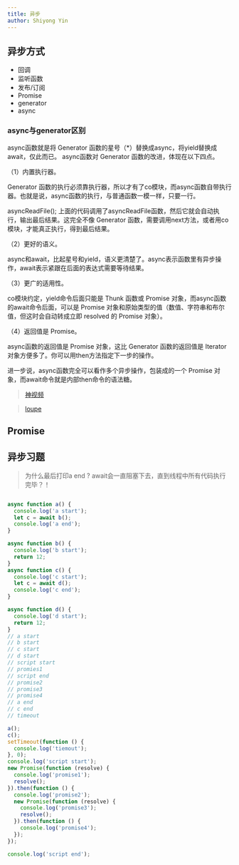 ```yaml
---
title: 异步
author: Shiyong Yin
---
```


## 异步方式
- 回调
- 监听函数
- 发布/订阅
- Promise
- generator
- async


### async与generator区别
async函数就是将 Generator 函数的星号（*）替换成async，将yield替换成await，仅此而已。
async函数对 Generator 函数的改进，体现在以下四点。

（1）内置执行器。

Generator 函数的执行必须靠执行器，所以才有了co模块，而async函数自带执行器。也就是说，async函数的执行，与普通函数一模一样，只要一行。

asyncReadFile();
上面的代码调用了asyncReadFile函数，然后它就会自动执行，输出最后结果。这完全不像 Generator 函数，需要调用next方法，或者用co模块，才能真正执行，得到最后结果。

（2）更好的语义。

async和await，比起星号和yield，语义更清楚了。async表示函数里有异步操作，await表示紧跟在后面的表达式需要等待结果。

（3）更广的适用性。

co模块约定，yield命令后面只能是 Thunk 函数或 Promise 对象，而async函数的await命令后面，可以是 Promise 对象和原始类型的值（数值、字符串和布尔值，但这时会自动转成立即 resolved 的 Promise 对象）。

（4）返回值是 Promise。

async函数的返回值是 Promise 对象，这比 Generator 函数的返回值是 Iterator 对象方便多了。你可以用then方法指定下一步的操作。

进一步说，async函数完全可以看作多个异步操作，包装成的一个 Promise 对象，而await命令就是内部then命令的语法糖。

> [神视频](https://v.qq.com/x/page/h0372bld8re.html)

> [loupe](http://latentflip.com/loupe/?code=JC5vbignYnV0dG9uJywgJ2NsaWNrJywgZnVuY3Rpb24gb25DbGljaygpIHsKICAgIHNldFRpbWVvdXQoZnVuY3Rpb24gdGltZXIoKSB7CiAgICAgICAgY29uc29sZS5sb2coJ1lvdSBjbGlja2VkIHRoZSBidXR0b24hJyk7ICAgIAogICAgfSwgMjAwMCk7Cn0pOwoKY29uc29sZS5sb2coIkhpISIpOwoKc2V0VGltZW91dChmdW5jdGlvbiB0aW1lb3V0KCkgewogICAgY29uc29sZS5sb2coIkNsaWNrIHRoZSBidXR0b24hIik7Cn0sIDUwMDApOwoKY29uc29sZS5sb2coIldlbGNvbWUgdG8gbG91cGUuIik7!!!PGJ1dHRvbj5DbGljayBtZSE8L2J1dHRvbj4%3D)


## Promise



## 异步习题

> 为什么最后打印a end ? await会一直阻塞下去，直到线程中所有代码执行完毕？！

```js

async function a() {
  console.log('a start');
  let c = await b();
  console.log('a end');
}

async function b() {
  console.log('b start');
  return 12;
}
async function c() {
  console.log('c start');
  let c = await d();
  console.log('c end');
}

async function d() {
  console.log('d start');
  return 12;
}
// a start
// b start
// c start
// d start
// script start
// promies1
// script end
// promise2
// promise3
// promise4
// a end
// c end
// timeout

a(); 
c();
setTimeout(function () {
  console.log('tiemout');
}, 0);
console.log('script start');
new Promise(function (resolve) {
  console.log('promise1');
  resolve();
}).then(function () {
  console.log('promise2');
  new Promise(function (resolve) {
    console.log('promise3');
    resolve();
  }).then(function () {
    console.log('promise4');
  });
});

console.log('script end');

```

